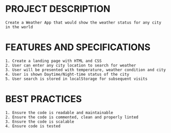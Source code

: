 # PROJECT DESCRIPTION

    Create a Weather App that would show the weather status for any city in the world

# FEATURES AND SPECIFICATIONS

    1. Create a landing page with HTML and CSS
    2. User can enter any city location to search for weather
    3. User will be presented with temperature, weather condition and city
    4. User is shown Daytime/Night-time status of the city
    5. User search is stored in localStorage for subsequent visits

# BEST PRACTICES

    1. Ensure the code is readable and maintainable
    2. Ensure the code is commented, clean and properly linted
    3. Ensure the code is scalable
    4. Ensure code is tested
